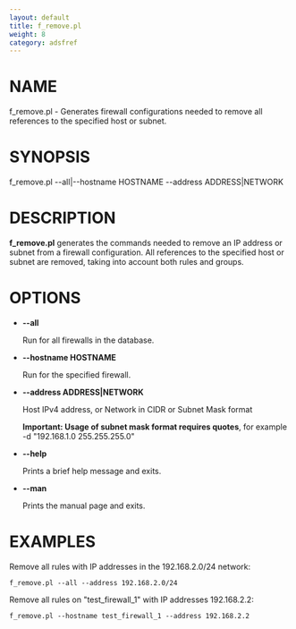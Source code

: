 ```yaml
---
layout: default
title: f_remove.pl
weight: 8
category: adsfref
---
```


# NAME

f\_remove.pl - Generates firewall configurations needed to remove all references to the specified host or subnet.

# SYNOPSIS

f\_remove.pl --all|--hostname HOSTNAME --address ADDRESS|NETWORK

# DESCRIPTION

__f\_remove.pl__ generates the commands needed to remove an IP address or 
subnet from a firewall configuration. All references to the specified host or 
subnet are removed, taking into account both rules and groups.

# OPTIONS

- __\--all__

    Run for all firewalls in the database.

- __\--hostname HOSTNAME__

    Run for the specified firewall.

- __\--address ADDRESS|NETWORK__

    Host IPv4 address, or Network in CIDR or Subnet Mask format

    __Important: Usage of subnet mask format requires quotes__, for example -d "192.168.1.0 255.255.255.0"

- __\--help__

    Prints a brief help message and exits.

- __\--man__

    Prints the manual page and exits.

# EXAMPLES

Remove all rules with IP addresses in the 192.168.2.0/24 network:

    f_remove.pl --all --address 192.168.2.0/24

Remove all rules on "test\_firewall\_1" with IP addresses 192.168.2.2:

    f_remove.pl --hostname test_firewall_1 --address 192.168.2.2
